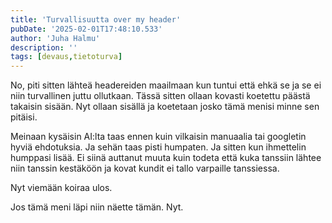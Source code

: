 ```yaml
---
title: 'Turvallisuutta over my header'
pubDate: '2025-02-01T17:48:10.533'
author: 'Juha Halmu'
description: ''
tags: [devaus,tietoturva]
---
```

No, piti sitten lähteä headereiden maailmaan kun tuntui että ehkä se ja se ei niin turvallinen juttu ollutkaan. Tässä sitten ollaan kovasti koetettu päästä takaisin sisään. Nyt ollaan sisällä ja koetetaan josko tämä menisi minne sen pitäisi. 

Meinaan kysäisin AI:lta taas ennen kuin vilkaisin manuaalia tai googletin hyviä ehdotuksia. Ja sehän taas pisti humpaten. Ja sitten kun ihmettelin humppasi lisää. Ei siinä auttanut muuta kuin todeta että kuka tanssiin lähtee niin tanssin kestäköön ja kovat kundit ei tallo varpaille tanssiessa.

Nyt viemään koiraa ulos. 

Jos tämä meni läpi niin näette tämän. Nyt.